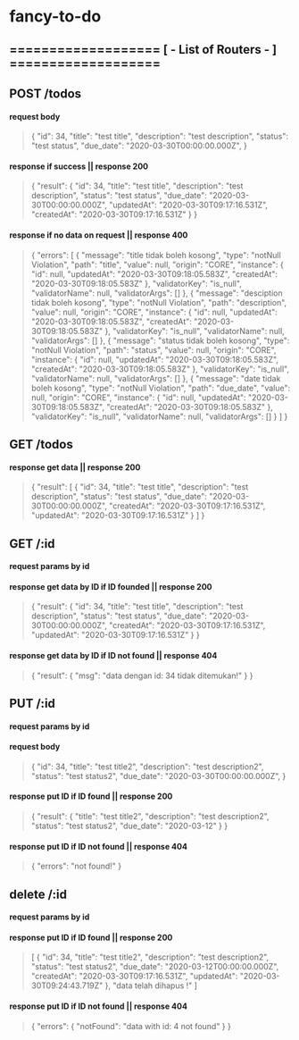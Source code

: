 # fancy-to-do
## =================== [ - List of Routers - ] ===================
## POST /todos
#### request body 
>  {
    "id": 34,
    "title": "test title",
    "description": "test description",
    "status": "test status",
    "due_date": "2020-03-30T00:00:00.000Z",
  }

#### response if success || response 200
>  {
    "result": {
      "id": 34,
      "title": "test title",
      "description": "test description",
      "status": "test status",
      "due_date": "2020-03-30T00:00:00.000Z",
      "updatedAt": "2020-03-30T09:17:16.531Z",
      "createdAt": "2020-03-30T09:17:16.531Z"
    }
  }
#### response if no data on request || response 400
>  {
    "errors": [
      {
        "message": "title tidak boleh kosong",
        "type": "notNull Violation",
        "path": "title",
        "value": null,
        "origin": "CORE",
        "instance": {
          "id": null,
          "updatedAt": "2020-03-30T09:18:05.583Z",
          "createdAt": "2020-03-30T09:18:05.583Z"
        },
        "validatorKey": "is_null",
        "validatorName": null,
        "validatorArgs": []
      },
      {
        "message": "desciption tidak boleh kosong",
        "type": "notNull Violation",
        "path": "description",
        "value": null,
        "origin": "CORE",
        "instance": {
          "id": null,
          "updatedAt": "2020-03-30T09:18:05.583Z",
          "createdAt": "2020-03-30T09:18:05.583Z"
        },
        "validatorKey": "is_null",
        "validatorName": null,
        "validatorArgs": []
      },
      {
        "message": "status tidak boleh kosong",
        "type": "notNull Violation",
        "path": "status",
        "value": null,
        "origin": "CORE",
        "instance": {
          "id": null,
          "updatedAt": "2020-03-30T09:18:05.583Z",
          "createdAt": "2020-03-30T09:18:05.583Z"
        },
        "validatorKey": "is_null",
        "validatorName": null,
        "validatorArgs": []
      },
      {
        "message": "date tidak boleh kosong",
        "type": "notNull Violation",
        "path": "due_date",
        "value": null,
        "origin": "CORE",
        "instance": {
          "id": null,
          "updatedAt": "2020-03-30T09:18:05.583Z",
          "createdAt": "2020-03-30T09:18:05.583Z"
        },
        "validatorKey": "is_null",
        "validatorName": null,
        "validatorArgs": []
      }
    ]
  }

## GET /todos
#### response get data || response 200
>  {
    "result": [
      {
        "id": 34,
        "title": "test title",
        "description": "test description",
        "status": "test status",
        "due_date": "2020-03-30T00:00:00.000Z",
        "createdAt": "2020-03-30T09:17:16.531Z",
        "updatedAt": "2020-03-30T09:17:16.531Z"
      }
    ]
  }

## GET /:id
#### request params by id
#### response get data by ID if ID founded || response 200
>  {
    "result": {
      "id": 34,
      "title": "test title",
      "description": "test description",
      "status": "test status",
      "due_date": "2020-03-30T00:00:00.000Z",
      "createdAt": "2020-03-30T09:17:16.531Z",
      "updatedAt": "2020-03-30T09:17:16.531Z"
    }
  }

#### response get data by ID if ID not found || response 404
>  {
    "result": {
      "msg": "data dengan id: 34 tidak ditemukan!"
    }
  }

## PUT /:id
#### request params by id
#### request body 
>  {
    "id": 34,
    "title": "test title2",
    "description": "test description2",
    "status": "test status2",
    "due_date": "2020-03-30T00:00:00.000Z",
  }
#### response put ID if ID found || response 200
>  {
    "result": {
      "title": "test title2",
      "description": "test description2",
      "status": "test status2",
      "due_date": "2020-03-12"
    }
  }
#### response put ID if ID not found || response 404
>  {
    "errors": "not found!"
  }

## delete /:id
#### request params by id
#### response put ID if ID found || response 200
>  [
    {
      "id": 34,
      "title": "test title2",
      "description": "test description2",
      "status": "test status2",
      "due_date": "2020-03-12T00:00:00.000Z",
      "createdAt": "2020-03-30T09:17:16.531Z",
      "updatedAt": "2020-03-30T09:24:43.719Z"
    },
    "data telah dihapus !"
  ]

#### response put ID if ID not found || response 404
>  {
    "errors": {
      "notFound": "data with id: 4 not found"
    }
  }